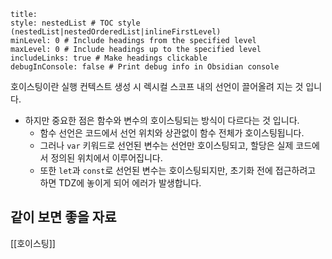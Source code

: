 ```table-of-contents
title: 
style: nestedList # TOC style (nestedList|nestedOrderedList|inlineFirstLevel)
minLevel: 0 # Include headings from the specified level
maxLevel: 0 # Include headings up to the specified level
includeLinks: true # Make headings clickable
debugInConsole: false # Print debug info in Obsidian console
```
호이스팅이란 실행 컨텍스트 생성 시 렉시컬 스코프 내의 선언이 끌어올려 지는 것 입니다.
* 하지만 중요한 점은 함수와 변수의 호이스팅되는 방식이 다르다는 것 입니다.
	* 함수 선언은 코드에서 선언 위치와 상관없이 함수 전체가 호이스팅됩니다. 
	* 그러나 `var` 키워드로 선언된 변수는 선언만 호이스팅되고, 할당은 실제 코드에서 정의된 위치에서 이루어집니다. 
	* 또한 `let`과 `const`로 선언된 변수는 호이스팅되지만, 초기화 전에 접근하려고 하면 TDZ에 놓이게 되어 에러가 발생합니다. 

## 같이 보면 좋을 자료
[[호이스팅]]